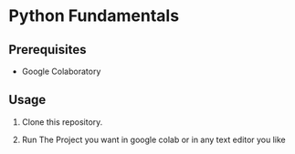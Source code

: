 # Python Fundamentals

## Prerequisites

- Google Colaboratory

## Usage

1. Clone this repository.

2. Run The Project you want in google colab or in any text editor you like

